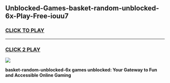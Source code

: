 
## Unblocked-Games-basket-random-unblocked-6x-Play-Free-iouu7
<h3>
<a href="https://premium76.site?title=basket-random-unblocked-6x&ref=20M">CLICK TO PLAY</a></h3>
<hr>

<h3>
<a href="https://premium76.site?title=basket-random-unblocked-6x&ref=20M">CLICK 2 PLAY</a>
  
</h3>

<a href="https://premium76.site?title=basket-random-unblocked-6x&ref=19M"><img src="https://clearcache.store/games.png"></a>


**basket-random-unblocked-6x games unblocked: Your Gateway to Fun and Accessible Online Gaming**
